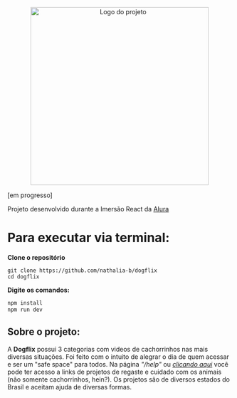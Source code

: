 <p align="center">
  <a href="https://dogflix.nathalia-b.vercel.app/">
  <img alt="Logo do projeto" width="400x" src="https://user-images.githubusercontent.com/53409186/89138972-b66e5380-d513-11ea-9a36-57c819eb3c19.png">
    </a>
</p> [em progresso]

Projeto desenvolvido durante a Imersão React da [Alura](https://github.com/imersao-alura/)
# Para executar via terminal:
**Clone o repositório**
 
```
git clone https://github.com/nathalia-b/dogflix
cd dogflix
```
**Digite os comandos:**

```sh
npm install
npm run dev
```

## Sobre o projeto:
A **Dogflix** possui 3 categorias com videos de cachorrinhos nas mais diversas situações. 
Foi feito com o intuito de alegrar o dia de quem acessar e ser um "safe space" para todos. 
Na página *"/help"* ou _<a href="https://github.com/nathalia-b/dogflix/blob/master/AJUDE.md">_clicando aqui_</a>_ você pode ter acesso a links de projetos de regaste e cuidado com os animais (não somente cachorrinhos, hein?). Os projetos são de diversos estados do Brasil e aceitam ajuda de diversas formas. 


